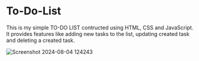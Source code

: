 # To-Do-List
This is my simple TO-DO LIST contructed using HTML, CSS and JavaScript.
It provides features like adding new tasks to the list, updating created task and deleting a created task.

![Screenshot 2024-08-04 124243](https://github.com/user-attachments/assets/376b8ff4-6844-4d82-8ce1-4fed95a03e58)
